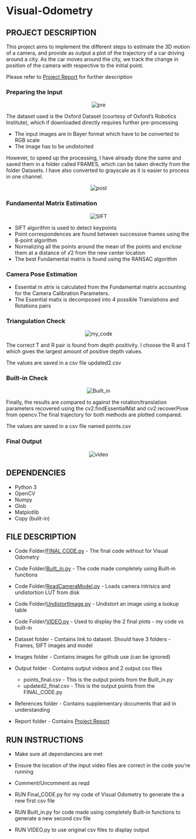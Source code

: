 # Visual-Odometry

## **PROJECT DESCRIPTION**

This project aims to implement the different steps to estimate the 3D motion of a camera, and provide as output a plot of the trajectory of a car driving around a city. As the car moves around the city, we track the change in position of the camera with respective to the initial point.

Please refer to [Project Report](https://github.com/sanhuezapablo/Visual-Odometry/blob/master/Report/FINAL%20REPORT.pdf) for further description

### Preparing the Input

<p align="center">
  <img src="/Images/pre.png" alt="pre">
</p>

The dataset used is the Oxford Dataset (courtesy of Oxford’s Robotics Institute), which if downloaded directly requires further pre-processing

- The input images are in Bayer format which have to be converted to RGB scale
- The image has to be undistorted

However, to speed up the processing, I have already done the same and saved them in a folder called FRAMES, which can be taken directly from the folder Datasets. I have also converted to grayscale as it is easier to process in one channel. 

<p align="center">
  <img src="/Images/30.jpg" alt="post">
</p>

### Fundamental Matrix Estimation

<p align="center">
  <img src="/Images/sift.png" alt="SIFT">
</p>

- SIFT algorithm is used to detect keypoints
- Point correspondences are found between successive frames using the 8-point algorithm
- Normalizing all the points around the mean of the points and enclose them at a distance of √2 from the new center location
- The best Fundamental matrix is found using the RANSAC algorithm 

### Camera Pose Estimation

- Essential m atrix is calculated from the Fundamental matrix accounting for the Camera Calibration Parameters.
- The Essential matix is decomposed into 4 possible Translations and Rotations pairs

### Triangulation Check

<p align="center">
  <img src="/Images/my_code.png" alt="my_code">
</p>

The correct T and R pair is found from depth positivity. I choose the R and T which gives the largest amount of positive depth values.

The values are saved in a csv file updated2.csv

### Built-in Check

<p align="center">
  <img src="/Images/compare.png" alt="Built_in">
</p>

Finally, the results are compared to against the rotation/translation parameters recovered using the cv2.findEssentialMat and cv2.recoverPose from opencv.The final trajectory for both methods are plotted compared.

The values are saved in a csv file named points.csv

### Final Output

<p align="center">
  <img src="/Images/video.gif" alt="video">
</p>


## **DEPENDENCIES**

- Python 3
- OpenCV
- Numpy
- Glob
- Matplotlib
- Copy (built-in)

## **FILE DESCRIPTION**

- Code Folder/[FINAL CODE.py](https://github.com/sanhuezapablo/Visual-Odometry/blob/master/Code/FINAL%20CODE.py) - The final code without for Visual Odometry
- Code Folder/[Built_in.py](https://github.com/sanhuezapablo/Visual-Odometry/blob/master/Code/Built_in.py) - The code made completely using Built-in functions
- Code Folder/[ReadCameraModel.py](https://github.com/sanhuezapablo/Visual-Odometry/blob/master/Code/ReadCameraModel.py) - Loads camera intrisics and undistortion LUT from disk
- Code Folder/[UndistortImage.py](https://github.com/sanhuezapablo/Visual-Odometry/blob/master/Code/UndistortImage.py) - Undistort an image using a lookup table
- Code Folder/[VIDEO.py](https://github.com/sanhuezapablo/Visual-Odometry/blob/master/Code/VIDEO.py) - Used to display the 2 final plots - my code vs built-in

- Dataset folder - Contains link to dataset. Should have 3 folders - Frames, SIFT images and model

- Images folder - Contains images for github use (can be ignored)

- Output folder - Contains output videos and 2 output csv files
  - points_final.csv - This is the output points from the Built_in.py
  - updated2_final.csv - This is the output points from the FINAL_CODE.py

- References folder - Contains supplementary documents that aid in understanding

- Report folder - Contains [Project Report](https://github.com/sanhuezapablo/Visual-Odometry/blob/master/Report/FINAL%20REPORT.pdf)

## **RUN INSTRUCTIONS**

- Make sure all dependancies are met
- Ensure the location of the input video files are correct in the code you're running
- Comment/Uncomment as reqd

- RUN Final_CODE.py for my code of Visual Odometry to generate the a new first csv file
- RUN Built_in.py for code made using completely Built-in functions to generate a new second csv file
- RUN VIDEO.py to use original csv files to display output
